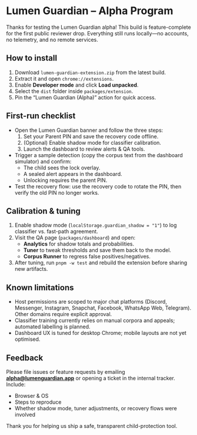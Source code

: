 # Lumen Guardian – Alpha Program

Thanks for testing the Lumen Guardian alpha! This build is feature-complete for the first public reviewer drop. Everything still runs locally—no accounts, no telemetry, and no remote services.

## How to install

1. Download `lumen-guardian-extension.zip` from the latest build.
2. Extract it and open `chrome://extensions`.
3. Enable **Developer mode** and click **Load unpacked**.
4. Select the `dist` folder inside `packages/extension`.
5. Pin the “Lumen Guardian (Alpha)” action for quick access.

## First-run checklist

- Open the Lumen Guardian banner and follow the three steps:
  1. Set your Parent PIN and save the recovery code offline.
  2. (Optional) Enable shadow mode for classifier calibration.
  3. Launch the dashboard to review alerts & QA tools.
- Trigger a sample detection (copy the corpus text from the dashboard simulator) and confirm:
  - The child sees the lock overlay.
  - A sealed alert appears in the dashboard.
  - Unlocking requires the parent PIN.
- Test the recovery flow: use the recovery code to rotate the PIN, then verify the old PIN no longer works.

## Calibration & tuning

1. Enable shadow mode (`localStorage.guardian_shadow = "1"`) to log classifier vs. fast-path agreement.
2. Visit the QA page (`packages/dashboard`) and open:
   - **Analytics** for shadow totals and probabilities.
   - **Tuner** to tweak thresholds and save them back to the model.
   - **Corpus Runner** to regress false positives/negatives.
3. After tuning, run `pnpm -w test` and rebuild the extension before sharing new artifacts.

## Known limitations

- Host permissions are scoped to major chat platforms (Discord, Messenger, Instagram, Snapchat, Facebook, WhatsApp Web, Telegram). Other domains require explicit approval.
- Classifier training currently relies on manual corpora and appeals; automated labelling is planned.
- Dashboard UX is tuned for desktop Chrome; mobile layouts are not yet optimised.

## Feedback

Please file issues or feature requests by emailing **alpha@lumenguardian.app** or opening a ticket in the internal tracker. Include:

- Browser & OS
- Steps to reproduce
- Whether shadow mode, tuner adjustments, or recovery flows were involved

Thank you for helping us ship a safe, transparent child-protection tool.
